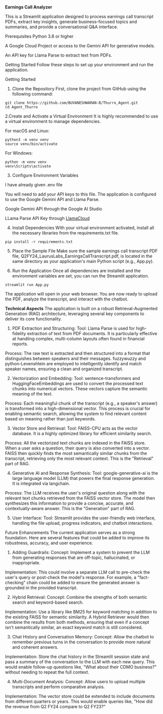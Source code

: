**Earnings Call Analyzer**

This is a Streamlit application designed to process earnings call transcript PDFs, extract key insights, generate business-focused topics and summaries, and provide a conversational Q&A interface.

Prerequisites
Python 3.8 or higher

A Google Cloud Project or access to the Gemini API for generative models.

An API key for Llama Parse to extract text from PDFs.

Getting Started
Follow these steps to set up your environment and run the application.

Getting Started
1. Clone the Repository
First, clone the project from GitHub using the following command:

```
git clone https://github.com/BUVANESHWARAN-B/Thurro_Agent.git
cd Agent_Thurro
```

2.Create and Activate a Virtual Environment
It is highly recommended to use a virtual environment to manage dependencies.

For macOS and Linux:

```
python3 -m venv venv
source venv/bin/activate
```

For Windows:

```
python -m venv venv
venv\Scripts\activate
```

3. Configure Environment Variables

I have already given .env file 

You will need to add your API keys to this file. The application is configured to use the Google Gemini API and Llama Parse.

Google Gemini API through the Google AI Studio 

LLama Parse API Key through [LlamaCloud](https://developers.llamaindex.ai/python/cloud/api_key)

4. Install Dependencies
With your virtual environment activated, install all the necessary libraries from the requirements.txt file.

```
pip install -r requirements.txt
```
5. Place the Sample File
Make sure the sample earnings call transcript PDF file, Q2FY24_LaurusLabs_EarningsCallTranscript.pdf, is located in the same directory as your application's main Python script (e.g., App.py).

6. Run the Application
Once all dependencies are installed and the environment variables are set, you can run the Streamlit application.

```
streamlit run App.py
```

The application will open in your web browser. You are now ready to upload the PDF, analyze the transcript, and interact with the chatbot.

**Technical Aspects**
The application is built on a robust Retrieval-Augmented Generation (RAG) architecture, leveraging several key components to deliver its core functionality.

1. PDF Extraction and Structuring:
Tool: Llama Parse is used for high-fidelity extraction of text from PDF documents. It is particularly effective at handling complex, multi-column layouts often found in financial reports.

Process: The raw text is extracted and then structured into a format that distinguishes between speakers and their messages. fuzzywuzzy and python-Levenshtein are employed to intelligently identify and match speaker names, ensuring a clean and organized transcript.

2. Vectorization and Embedding:
Tool: sentence-transformers and HuggingFaceEmbeddings are used to convert the processed text chunks into numerical vectors. These vectors capture the semantic meaning of the text.

Process: Each meaningful chunk of the transcript (e.g., a speaker's answer) is transformed into a high-dimensional vector. This process is crucial for enabling semantic search, allowing the system to find relevant content based on meaning rather than just keywords.

3. Vector Store and Retrieval:
Tool: FAISS-CPU acts as the vector database. It is a highly optimized library for efficient similarity search.

Process: All the vectorized text chunks are indexed in the FAISS store. When a user asks a question, their query is also converted into a vector. FAISS then quickly finds the most semantically similar chunks from the transcript, retrieving only the most relevant context. This is the "Retrieval" part of RAG.

4. Generative AI and Response Synthesis:
Tool: google-generative-ai is the large language model (LLM) that powers the final response generation. It is integrated via langchain.

Process: The LLM receives the user's original question along with the relevant text chunks retrieved from the FAISS vector store. The model then synthesizes this information to provide a concise, accurate, and contextually-aware answer. This is the "Generation" part of RAG.

5. User Interface:
Tool: Streamlit provides the user-friendly web interface, handling the file upload, progress indicators, and chatbot interactions.

Future Enhancements
The current application serves as a strong foundation. Here are several features that could be added to improve its robustness, accuracy, and user experience.

1. Adding Guardrails:
Concept: Implement a system to prevent the LLM from generating responses that are off-topic, hallucinated, or inappropriate.

Implementation: This could involve a separate LLM call to pre-check the user's query or post-check the model's response. For example, a "fact-checking" chain could be added to ensure the generated answer is grounded in the provided transcript.

2. Hybrid Retrieval:
Concept: Combine the strengths of both semantic search and keyword-based search.

Implementation: Use a library like BM25 for keyword matching in addition to the existing FAISS for semantic similarity. A Hybrid Retriever would then combine the results from both methods, ensuring that even if a concept isn't semantically similar, an exact keyword match is still considered.

3. Chat History and Conversation Memory:
Concept: Allow the chatbot to remember previous turns in the conversation to provide more natural and coherent answers.

Implementation: Store the chat history in the Streamlit session state and pass a summary of the conversation to the LLM with each new query. This would enable follow-up questions like, "What about their CDMO business?" without needing to repeat the full context.

4. Multi-Document Analysis:
Concept: Allow users to upload multiple transcripts and perform comparative analysis.

Implementation: The vector store could be extended to include documents from different quarters or years. This would enable queries like, "How did the revenue from Q2 FY24 compare to Q2 FY23?"

